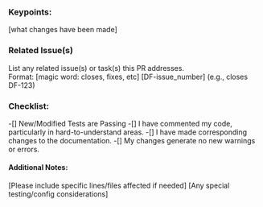 ### Keypoints:
[what changes have been made]

### Related Issue(s)
List any related issue(s) or task(s) this PR addresses.<br>
Format: [magic word: closes, fixes, etc] [DF-issue_number] (e.g., closes DF-123)

### Checklist:
-[] New/Modified Tests are Passing
-[] I have commented my code, particularly in hard-to-understand areas.
-[] I have made corresponding changes to the documentation.
-[] My changes generate no new warnings or errors.

#### Additional Notes:
[Please include specific lines/files affected if needed]
[Any special testing/config considerations]
